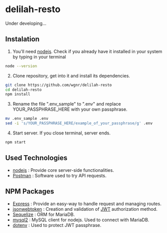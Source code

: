 # delilah-resto
Under developing...

## Instalation
1. You'll need [nodejs](https://nodejs.org). Check if you already have it installed in your system by typing in your terminal
```bash
node --version
```
2. Clone repository, get into it and install its dependencies.
```bash
git clone https://github.com/wgnr/delilah-resto
cd delilah-resto
npm install
```
3. Rename the file ".env_sample" to ".env" and replace YOUR_PASSPHRASE_HERE with your own passphrase.
```bash
mv .env_sample .env
sed -i 's/YOUR_PASSPHRASE_HERE/example_of_your_passphrase/g' .env
```

4. Start server. If you close terminal, server ends.
```bash
npm start
```

## Used Technologies
- [nodejs](https://nodejs.org) : Provide core server-side functionalities.
- [Postman](https://www.postman.com/) : Software used to try API requests.


## NPM Packages
- [Express](http://expressjs.com) : Provide an easy-way to handle request and managing routes.
- [jsonwebtoken](https://www.npmjs.com/package/jsonwebtoken) : Creation and validation of [JWT](https://jwt.io) authorization method.
- [Sequelize](https://www.npmjs.com/package/sequelize) : ORM for MariaDB.
- [mysql2](https://www.npmjs.com/package/mysql2) : MySQL client for nodejs. Used to connect with MariaDB.
- [dotenv](https://www.npmjs.com/package/dotenv) : Used to protect JWT passphrase. 


<!-- # Procedure
In the folder [design](./design/reference_img/) you will find all the images that compound the project.

Let's analyse one by one in order to identify the data structure and the differents API endpoints that we would have to use. -->

<!-- ### Log in
![](./design/reference_img/01-login.png "Title")
![](./design/reference_img/04-explorador_sinfavoritos.png "Title")
![](./design/reference_img/06-historial.png "Title")
![](./design/reference_img/02-sign-up.png "Title")
![](./design/reference_img/05-carrito.png "Title")
![](./design/reference_img/07-admin.png "Title")
![](./design/reference_img/03-explorador.png "Title")
![](./design/reference_img/06-éxito.png "Title")
![](./design/reference_img/08-admin_detalle.png "Title") -->